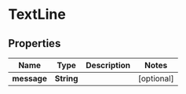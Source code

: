 # TextLine

## Properties
Name | Type | Description | Notes
------------ | ------------- | ------------- | -------------
**message** | **String** |  |  [optional]
